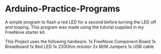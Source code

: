 # Arduino-Practice-Programs
A simple program to flash a red LED for a second before turning the LED off and looping.
This program was made using the tutorial supplied in my FreeNove starter kit.

This Project uses the following hardware.
1x FreeNove Component Board
1x Breadboard
1x Red LED
1x 220Ohm resistor
2x M/M Jumpers
1x USB cable
